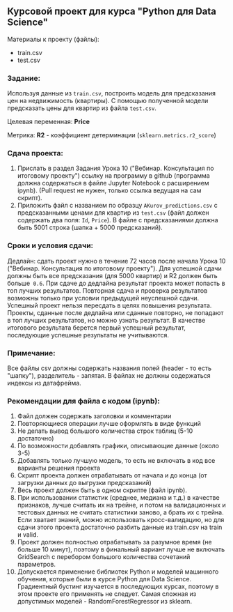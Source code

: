 ## Курсовой проект для курса "Python для Data Science"

Материалы к проекту (файлы):
* train.csv
* test.csv

### Задание:
Используя данные из `train.csv`, построить
модель для предсказания цен на недвижимость (квартиры).
С помощью полученной модели предсказать
цены для квартир из файла `test.csv`.

Целевая переменная:
**Price**

Метрика:
**R2** - коэффициент детерминации (`sklearn.metrics.r2_score`)

### Сдача проекта:
1. Прислать в раздел Задания Урока 10 ("Вебинар. Консультация по итоговому проекту")
ссылку на программу в github (программа должна содержаться в файле Jupyter Notebook 
с расширением ipynb). (Pull request не нужен, только ссылка ведущая на сам скрипт).
2. Приложить файл с названием по образцу `AKurov_predictions.csv`
с предсказанными ценами для квартир из `test.csv` (файл должен содержать два поля: `Id`, `Price`).
В файле с предсказаниями должна быть 5001 строка (шапка + 5000 предсказаний).

### Сроки и условия сдачи:
Дедлайн: сдать проект нужно в течение 72 часов после начала Урока 10 ("Вебинар. Консультация по итоговому проекту").
Для успешной сдачи должны быть все предсказания (для 5000 квартир) и R2 должен быть больше` 0.6`.
При сдаче до дедлайна результат проекта может попасть в топ лучших результатов.
Повторная сдача и проверка результатов возможны только при условии предыдущей неуспешной сдачи.
Успешный проект нельзя пересдать в целях повышения результата.
Проекты, сданные после дедлайна или сданные повторно, не попадают в топ лучших результатов, но можно узнать результат.
В качестве итогового результата берется первый успешный результат, последующие успешные результаты не учитываются.

### Примечание:
Все файлы csv должны содержать названия полей (header - то есть "шапку"),
разделитель - запятая. В файлах не должны содержаться индексы из датафрейма.

### Рекомендации для файла с кодом (ipynb):
1. Файл должен содержать заголовки и комментарии
2. Повторяющиеся операции лучше оформлять в виде функций
3. Не делать вывод большого количества строк таблиц (5-10 достаточно)
4. По возможности добавлять графики, описывающие данные (около 3-5)
5. Добавлять только лучшую модель, то есть не включать в код все варианты решения проекта
6. Скрипт проекта должен отрабатывать от начала и до конца (от загрузки данных до выгрузки предсказаний)
7. Весь проект должен быть в одном скрипте (файл ipynb).
8. При использовании статистик (среднее, медиана и т.д.) в качестве признаков,
лучше считать их на трейне, и потом на валидационных и тестовых данных не считать 
статистики заново, а брать их с трейна. Если хватает знаний, можно использовать кросс-валидацию,
но для сдачи этого проекта достаточно разбить данные из train.csv на train и valid.
9. Проект должен полностью отрабатывать за разумное время (не больше 10 минут),
поэтому в финальный вариант лучше не включать GridSearch с перебором 
большого количества сочетаний параметров.
10. Допускается применение библиотек Python и моделей машинного обучения,
которые были в курсе Python для Data Science. Градиентный бустинг изучается
в последующих курсах, поэтому в этом проекте его применять не следует.
Самая сложная из допустимых моделей - RandomForestRegressor из sklearn.